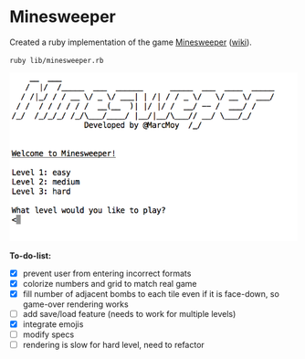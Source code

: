 # Minesweeper

Created a ruby implementation of the game [Minesweeper][play-minesweeper] ([wiki][minesweeper-wiki]).

`ruby lib/minesweeper.rb`

[play-minesweeper]: http://minesweeperonline.com/#beginner
[minesweeper-wiki]: http://en.wikipedia.org/wiki/Minesweeper_(Windows)

![screen](./intro-screen.png)

<strong>To-do-list:</strong>

- [x] prevent user from entering incorrect formats
- [x] colorize numbers and grid to match real game
- [x] fill number of adjacent bombs to each tile even if it is face-down, so game-over rendering works
- [ ] add save/load feature (needs to work for multiple levels)
- [X] integrate emojis
- [ ] modify specs
- [ ] rendering is slow for hard level, need to refactor
